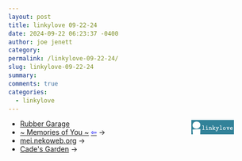 ```yaml
---
layout: post
title: 𝚕𝚒𝚗𝚔𝚢𝚕𝚘𝚟𝚎 𝟶𝟿-𝟸𝟸-𝟸𝟺
date: 2024-09-22 06:23:37 -0400
author: joe jenett
category: 
permalink: /linkylove-09-22-24/
slug: linkylove-09-22-24
summary: 
comments: true
categories:
  - linkylove
---
```

<span  class="iwt"><a style="position:relative;float:right;margin-right:48px;" title="i.webthings linkylove" href="https://iwebthings.joejenett.com/categories/#linkylove"><img src="/images/linkylove4.png" alt="linkylove" width="88" height="31"></a></span>
<ul class="linkylove">
	<li><a title="Rye" href="https://rubbergarage.neocities.org/">Rubber Garage</a></li>
	<li><a title="~VELVET✧BLUE~ (Blue)" href="https://velvetblue.neocities.org/">~ Memories of You ~</a>  <a title="source" href="https://swiftred.neocities.org/"><span style="color:blue;">&#8678;</span></a> <span title="led to site shown below">&#8594;</span></li>
	<li><a title="Mei" href="https://mei.nekoweb.org/">mei.nekoweb.org</a> <span title="led to site shown below">&#8594;</span></li>
	<li><a title="Cade" href="https://cadeion.neocities.org/">Cade's Garden</a> <span title="led to site shown below">&#8594;</span></li>
</ul>
<a style="display:none;" href="https://brid.gy/publish/mastodon"><small>(cross-posted to mastodon)</small></a>